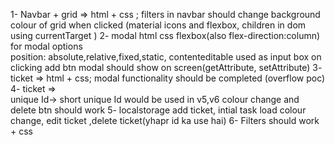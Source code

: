 1- Navbar + grid => html + css ; filters in navbar should change background colour of grid when clicked (material icons and flexbox, children in dom using currentTarget )
2- modal html css 
    flexbox(also flex-direction:column) for modal options  
    position: absolute,relative,fixed,static, 
    contenteditable used as input box 
    on clicking add btn modal should show on screen(getAttribute, setAttribute)
3- ticket => html + css; modal functionality should be completed (overflow poc)
4- ticket =>  
    unique Id-> short unique Id would be used in v5,v6
    colour change and
    delete btn should work
5- localstorage
        add ticket, intial task load
        colour change, edit ticket ,delete ticket(yhapr id ka use hai)
6- Filters should work + css



